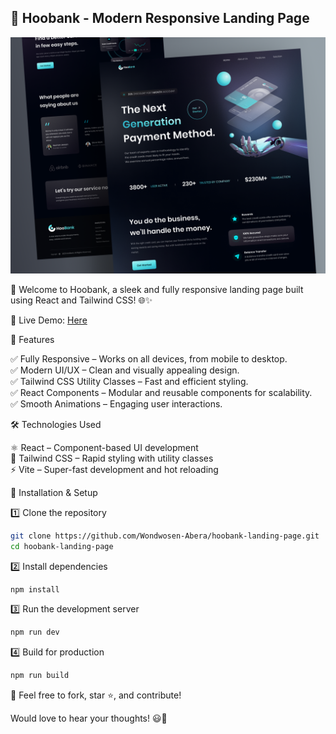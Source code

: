## 🌟 Hoobank - Modern Responsive Landing Page  

  

![Hoobank Desktop Demo](./website-demo-image/Hoobank.png "Desktop Demo")  

🚀 Welcome to Hoobank, a sleek and fully responsive landing page built using React and Tailwind CSS! 🌐✨  

🔗 Live Demo: [Here](https://hoobankhome.netlify.app/)  

📌 Features

  
✅ Fully Responsive – Works on all devices, from mobile to desktop.    
✅ Modern UI/UX – Clean and visually appealing design.  
✅ Tailwind CSS Utility Classes – Fast and efficient styling.    
✅ React Components – Modular and reusable components for scalability.    
✅ Smooth Animations – Engaging user interactions.  

🛠️ Technologies Used  

  
⚛️ React – Component-based UI development  
🎨 Tailwind CSS – Rapid styling with utility classes  
⚡ Vite – Super-fast development and hot reloading  

🚀 Installation & Setup  

  
1️⃣ Clone the repository  

```bash
git clone https://github.com/Wondwosen-Abera/hoobank-landing-page.git
cd hoobank-landing-page
```

2️⃣ Install dependencies

```bash
npm install
```

3️⃣ Run the development server

```bash
npm run dev
```

4️⃣ Build for production

```bash
npm run build
```

👏 Feel free to fork, star ⭐, and contribute!  

Would love to hear your thoughts! 😃🚀  

